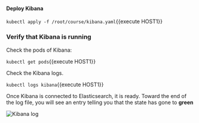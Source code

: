 #### Deploy Kibana

`kubectl apply -f /root/course/kibana.yaml`{{execute HOST1}}

### Verify that Kibana is running 

Check the pods of Kibana:

`kubectl get pods`{{execute HOST1}}

Check the Kibana logs.  

`kubectl logs kibana`{{execute HOST1}}

Once Kibana is connected to Elasticsearch, it is ready.  Toward the end of the log file, you  will see an entry telling you that the state has gone to **green**

![Kibana log](https://user-images.githubusercontent.com/25182304/43620199-883f336c-969f-11e8-9225-f84006e14fd9.png)
